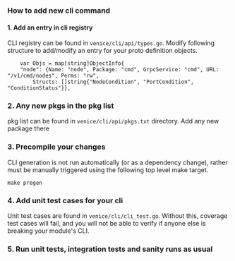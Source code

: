 
### How to add  new cli command

#### 1. Add an entry in cli registry
CLI registry can be found in `venice/cli/api/types.go`. Modify following structure to add/modify
an entry for your proto definition objects.
```
    var Objs = map[string]ObjectInfo{
	"node": {Name: "node", Package: "cmd", GrpcService: "cmd", URL: "/v1/cmd/nodes", Perms: "rw",
		Structs: []string{"NodeCondition", "PortCondition", "ConditionStatus"}},
```

### 2. Any new pkgs in the pkg list
pkg list can be found in `venice/cli/api/pkgs.txt` directory. Add any new package there

### 3. Precompile your changes
CLI generation is not run automatically (or as a dependency change), rather must be manually triggered
using the following top level make target.
```
make pregen
```

### 4. Add unit test cases for your cli
Unit test cases are found in `venice/cli/cli_test.go`. Without this, coverage test cases will fail,
and you will not be able to verify if anyone else is breaking your module's CLI.

### 5. Run unit tests, integration tests and sanity runs as usual
